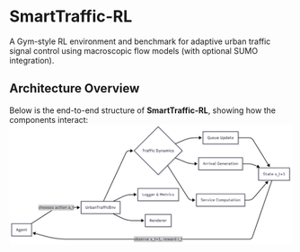 # SmartTraffic-RL
A Gym-style RL environment and benchmark for adaptive urban traffic signal control using macroscopic flow models (with optional SUMO integration).

## Architecture Overview

Below is the end-to-end structure of **SmartTraffic-RL**, showing how the components interact:
![Architecture](docs/architecture.png)